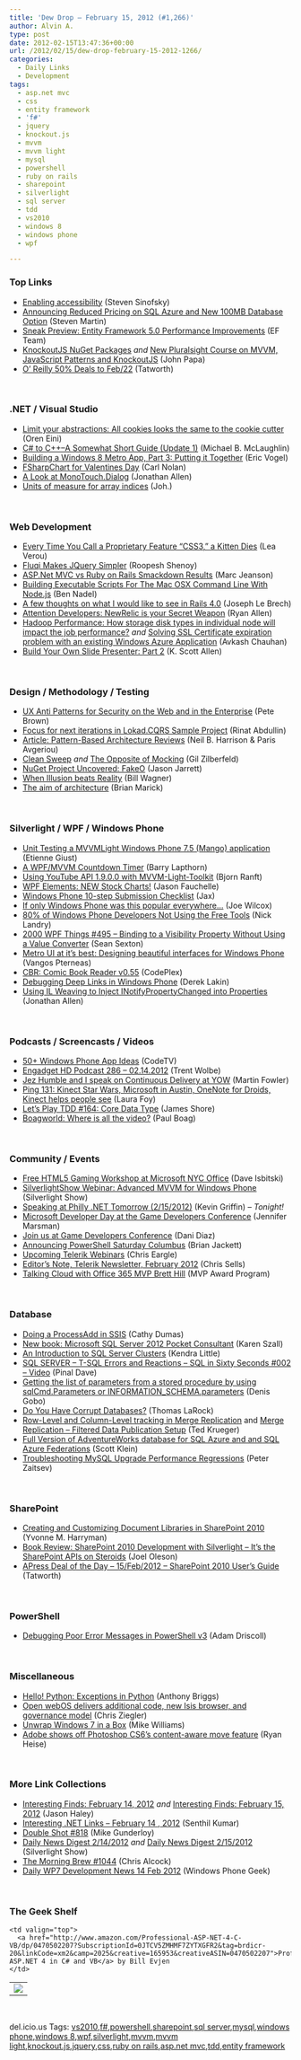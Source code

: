 ```yaml
---
title: 'Dew Drop – February 15, 2012 (#1,266)'
author: Alvin A.
type: post
date: 2012-02-15T13:47:36+00:00
url: /2012/02/15/dew-drop-february-15-2012-1266/
categories:
  - Daily Links
  - Development
tags:
  - asp.net mvc
  - css
  - entity framework
  - 'f#'
  - jquery
  - knockout.js
  - mvvm
  - mvvm light
  - mysql
  - powershell
  - ruby on rails
  - sharepoint
  - silverlight
  - sql server
  - tdd
  - vs2010
  - windows 8
  - windows phone
  - wpf

---
```

### <a name="top"></a>Top Links

  * [Enabling accessibility][1] (Steven Sinofsky)
  * [Announcing Reduced Pricing on SQL Azure and New 100MB Database Option][2] (Steven Martin)
  * [Sneak Preview: Entity Framework 5.0 Performance Improvements][3] (EF Team)
  * [KnockoutJS NuGet Packages][4] _and_ [New Pluralsight Course on MVVM, JavaScript Patterns and KnockoutJS][5] (John Papa)
  * [O&#8217; Reilly 50% Deals to Feb/22][6] (Tatworth)

&#160;

### <a name="dotnet"></a>.NET / Visual Studio

  * [Limit your abstractions: All cookies looks the same to the cookie cutter][7] (Oren Eini)
  * [C# to C++–A Somewhat Short Guide (Update 1)][8] (Michael B. McLaughlin)
  * [Building a Windows 8 Metro App, Part 3: Putting it Together][9] (Eric Vogel)
  * [FSharpChart for Valentines Day][10] (Carl Nolan)
  * [A Look at MonoTouch.Dialog][11] (Jonathan Allen)
  * [Units of measure for array indices][12] (Joh.)

&#160;

### <a name="web"></a>Web Development

  * [Every Time You Call a Proprietary Feature “CSS3,” a Kitten Dies][13] (Lea Verou)
  * [Fluqi Makes JQuery Simpler][14] (Roopesh Shenoy)
  * <a href="http://redlinesoftware.com/blog/2012/01/26/asp-dot-net-mvc-vs-ruby-on-rails-smackdown-results/" target="_blank">ASP.Net MVC vs Ruby on Rails Smackdown Results</a> (Marc Jeanson)
  * [Building Executable Scripts For The Mac OSX Command Line With Node.js][15] (Ben Nadel)
  * [A few thoughts on what I would like to see in Rails 4.0][16] (Joseph Le Brech)
  * [Attention Developers: NewRelic is your Secret Weapon][17] (Ryan Allen)
  * [Hadoop Performance: How storage disk types in individual node will impact the job performance?][18] _and_ [Solving SSL Certificate expiration problem with an existing Windows Azure Application][19] (Avkash Chauhan)
  * [Build Your Own Slide Presenter: Part 2][20] (K. Scott Allen)

&#160;

### <a name="design"></a>Design / Methodology / Testing

  * [UX Anti Patterns for Security on the Web and in the Enterprise][21] (Pete Brown)
  * [Focus for next iterations in Lokad.CQRS Sample Project][22] (Rinat Abdullin)
  * [Article: Pattern-Based Architecture Reviews][23] (Neil B. Harrison & Paris Avgeriou)
  * [Clean Sweep][24] _and_ [The Opposite of Mocking][25] (Gil Zilberfeld)
  * [NuGet Project Uncovered: FakeO][26] (Jason Jarrett)
  * [When Illusion beats Reality][27] (Bill Wagner)
  * [The aim of architecture][28] (Brian Marick)

&#160;

### <a name="silverlight"></a>Silverlight / WPF / Windows Phone

  * [Unit Testing a MVVMLight Windows Phone 7.5 (Mango) application][29] (Etienne Giust)
  * [A WPF/MVVM Countdown Timer][30] (Barry Lapthorn)
  * [Using YouTube API 1.9.0.0 with MVVM-Light-Toolkit][31] (Bjorn Ranft)
  * [WPF Elements: NEW Stock Charts!][32] (Jason Fauchelle)
  * [Windows Phone 10-step Submission Checklist][33] (Jax)
  * [If only Windows Phone was this popular everywhere&#8230;][34] (Joe Wilcox)
  * [80% of Windows Phone Developers Not Using the Free Tools][35] (Nick Landry)
  * <a href="http://wpf.2000things.com/2012/02/15/495-binding-to-a-visibility-property-without-using-a-value-converter" target="_blank">2000 WPF Things #495 – Binding to a Visibility Property Without Using a Value Converter</a> (Sean Sexton)
  * [Metro UI at it&#8217;s best: Designing beautiful interfaces for Windows Phone][36] (Vangos Pterneas)
  * <a href="http://wfpbookreader.codeplex.com/releases/view/82244" target="_blank">CBR: Comic Book Reader v0.55</a> (CodePlex)
  * <a href="http://blog.dereklakin.com/debugging-deep-links-in-windows-phone/?utm_source=twitterfeed&utm_medium=twitter&utm_campaign=Feed%3A+dereklakin+%28Derek+Lakin%29" target="_blank">Debugging Deep Links in Windows Phone</a> (Derek Lakin)
  * [Using IL Weaving to Inject INotifyPropertyChanged into Properties][37] (Jonathan Allen)

&#160;

### <a name="podcasts"></a>Podcasts / Screencasts / Videos

  * [50+ Windows Phone App Ideas][38] (CodeTV)
  * [Engadget HD Podcast 286 &#8211; 02.14.2012][39] (Trent Wolbe)
  * [Jez Humble and I speak on Continuous Delivery at YOW][40] (Martin Fowler)
  * [Ping 131: Kinect Star Wars, Microsoft in Austin, OneNote for Droids, Kinect helps people see][41] (Laura Foy)
  * [Let&#8217;s Play TDD #164: Core Data Type][42] (James Shore)
  * <a href="http://boagworld.com/tumblog/where-is-all-the-video/" target="_blank">Boagworld: Where is all the video?</a> (Paul Boag)

&#160;

### <a name="events"></a>Community / Events

  * [Free HTML5 Gaming Workshop at Microsoft NYC Office][43] (Dave Isbitski)
  * [SilverlightShow Webinar: Advanced MVVM for Windows Phone][44] (Silverlight Show)
  * [Speaking at Philly .NET Tomorrow (2/15/2012)][45] (Kevin Griffin) _– Tonight!_
  * [Microsoft Developer Day at the Game Developers Conference][46] (Jennifer Marsman)
  * [Join us at Game Developers Conference][47] (Dani Diaz)
  * [Announcing PowerShell Saturday Columbus][48] (Brian Jackett)
  * [Upcoming Telerik Webinars][49] (Chris Eargle)
  * [Editor’s Note, Telerik Newsletter, February 2012][50] (Chris Sells)
  * [Talking Cloud with Office 365 MVP Brett Hill][51] (MVP Award Program)

&#160;

### <a name="sql"></a>Database

  * [Doing a ProcessAdd in SSIS][52] (Cathy Dumas)
  * [New book: Microsoft SQL Server 2012 Pocket Consultant][53] (Karen Szall)
  * [An Introduction to SQL Server Clusters][54] (Kendra Little)
  * [SQL SERVER – T-SQL Errors and Reactions – SQL in Sixty Seconds #002 – Video][55] (Pinal Dave)
  * [Getting the list of parameters from a stored procedure by using sqlCmd.Parameters or INFORMATION_SCHEMA.parameters][56] (Denis Gobo)
  * [Do You Have Corrupt Databases?][57] (Thomas LaRock)
  * [Row-Level and Column-Level tracking in Merge Replication][58] and [Merge Replication – Filtered Data Publication Setup][59] (Ted Krueger)
  * [Full Version of AdventureWorks database for SQL Azure and and SQL Azure Federations][60] (Scott Klein)
  * [Troubleshooting MySQL Upgrade Performance Regressions][61] (Peter Zaitsev)

&#160;

### <a name="sp"></a>SharePoint

  * [Creating and Customizing Document Libraries in SharePoint 2010][62] (Yvonne M. Harryman)
  * [Book Review: SharePoint 2010 Development with Silverlight – It’s the SharePoint APIs on Steroids][63] (Joel Oleson)
  * [APress Deal of the Day &#8211; 15/Feb/2012 &#8211; SharePoint 2010 User’s Guide][64] (Tatworth)

&#160;

### <a name="ps"></a>PowerShell

  * [Debugging Poor Error Messages in PowerShell v3][65] (Adam Driscoll)

&#160;

### <a name="misc"></a>Miscellaneous

  * [Hello! Python: Exceptions in Python][66] (Anthony Briggs)
  * [Open webOS delivers additional code, new Isis browser, and governance model][67] (Chris Ziegler)
  * [Unwrap Windows 7 in a Box][68] (Mike Williams)
  * [Adobe shows off Photoshop CS6&#8217;s content-aware move feature][69] (Ryan Heise)

&#160;

### <a name="links"></a>More Link Collections

  * [Interesting Finds: February 14, 2012][70] _and_ [Interesting Finds: February 15, 2012][71] (Jason Haley)
  * [Interesting .NET Links – February 14 , 2012][72] (Senthil Kumar)
  * [Double Shot #818][73] (Mike Gunderloy)
  * [Daily News Digest 2/14/2012][74] _and_&#160;<a href="http://feedproxy.google.com/~r/silverlightshow/~3/nUJWIzpGPdo/Daily-News-Digest-2-15-2012.aspx" target="_blank">Daily News Digest 2/15/2012</a> (Silverlight Show)
  * [The Morning Brew #1044][75] (Chris Alcock)
  * [Daily WP7 Development News 14 Feb 2012][76] (Windows Phone Geek)

&#160;

### <a name="shelf"></a>The Geek Shelf

<table border="0" cellspacing="0" cellpadding="0">
  <tr>
    <td>
      <img data-recalc-dims="1" decoding="async" src="https://i0.wp.com/ecx.images-amazon.com/images/I/51QXsQLe7kL._SL160_.jpg?w=660" />
    </td>
    
    <td valign="top">
      <a href="http://www.amazon.com/Professional-ASP-NET-4-C-VB/dp/0470502207?SubscriptionId=0JTCV5ZMHMF7ZYTXGFR2&tag=brdicr-20&linkCode=xm2&camp=2025&creative=165953&creativeASIN=0470502207">Professional ASP.NET 4 in C# and VB</a> by Bill Evjen
    </td>
  </tr>
</table>

&#160;

<div style="padding-bottom: 0px; margin: 0px; padding-left: 0px; padding-right: 0px; display: inline; float: none; padding-top: 0px" id="scid:0767317B-992E-4b12-91E0-4F059A8CECA8:69c880e9-0fad-49c2-8156-c9a2a334e04b" class="wlWriterEditableSmartContent">
  del.icio.us Tags: <a href="http://del.icio.us/popular/vs2010" rel="tag">vs2010</a>,<a href="http://del.icio.us/popular/f%23" rel="tag">f#</a>,<a href="http://del.icio.us/popular/powershell" rel="tag">powershell</a>,<a href="http://del.icio.us/popular/sharepoint" rel="tag">sharepoint</a>,<a href="http://del.icio.us/popular/sql+server" rel="tag">sql server</a>,<a href="http://del.icio.us/popular/mysql" rel="tag">mysql</a>,<a href="http://del.icio.us/popular/windows+phone" rel="tag">windows phone</a>,<a href="http://del.icio.us/popular/windows+8" rel="tag">windows 8</a>,<a href="http://del.icio.us/popular/wpf" rel="tag">wpf</a>,<a href="http://del.icio.us/popular/silverlight" rel="tag">silverlight</a>,<a href="http://del.icio.us/popular/mvvm" rel="tag">mvvm</a>,<a href="http://del.icio.us/popular/mvvm+light" rel="tag">mvvm light</a>,<a href="http://del.icio.us/popular/knockout.js" rel="tag">knockout.js</a>,<a href="http://del.icio.us/popular/jquery" rel="tag">jquery</a>,<a href="http://del.icio.us/popular/css" rel="tag">css</a>,<a href="http://del.icio.us/popular/ruby+on+rails" rel="tag">ruby on rails</a>,<a href="http://del.icio.us/popular/asp.net+mvc" rel="tag">asp.net mvc</a>,<a href="http://del.icio.us/popular/tdd" rel="tag">tdd</a>,<a href="http://del.icio.us/popular/entity+framework" rel="tag">entity framework</a>
</div>

 [1]: http://blogs.msdn.com/b/b8/archive/2012/02/14/enabling-accessibility.aspx
 [2]: http://blogs.msdn.com/b/windowsazure/archive/2012/02/14/announcing-reduced-pricing-on-sql-azure-and-new-100mb-database-option.aspx
 [3]: http://blogs.msdn.com/b/adonet/archive/2012/02/14/sneak-preview-entity-framework-5-0-performance-improvements.aspx
 [4]: http://feedproxy.google.com/~r/JohnPapa/~3/S84Dboxlltg/knockoutjs-nuget-packages
 [5]: http://feedproxy.google.com/~r/JohnPapa/~3/bFdD95jIS9o/komvvm
 [6]: http://geekswithblogs.net/TATWORTH/archive/2012/02/15/o-reilly-50-deals-to-feb22.aspx
 [7]: http://feedproxy.google.com/~r/AyendeRahien/~3/mztX_q3gssk/limit-your-abstractions-all-cookies-looks-the-same-to-the-cookie-cutter
 [8]: http://geekswithblogs.net/mikebmcl/archive/2012/02/14/c-to-cndasha-somewhat-short-guide-update-1.aspx
 [9]: http://visualstudiomagazine.com/articles/2012/02/14/building-a-windows-8-metro-app-part-3.aspx
 [10]: http://blogs.msdn.com/b/carlnol/archive/2012/02/14/fsharpchart-for-valentines-day.aspx
 [11]: http://www.infoq.com/news/2012/02/MonoTouch.Dialog
 [12]: http://sharp-gamedev.blogspot.com/2012/02/units-of-measure-for-array-indices.html
 [13]: http://www.alistapart.com/articles/every-time-you-call-a-proprietary-feature-css3-a-kitten-dies/
 [14]: http://www.infoq.com/news/2012/02/Fluqi
 [15]: http://www.bennadel.com/blog/2329-Building-Executable-Scripts-For-The-Mac-OSX-Command-Line-With-Node-js.htm
 [16]: http://feedproxy.google.com/~r/Rubyflow/~3/kvSwvsTtgiU/7212-a-few-thoughts-on-what-i-would-like-to-see-in-rails-4-0
 [17]: http://feedproxy.google.com/~r/nettuts/~3/JO5aYSNxwP8/
 [18]: http://feedproxy.google.com/~r/AvkashChauhansBlog/~3/w_hEBag-WGM/hadoop-performance-how-storage-disk-types-in-individual-node-will-impact-the-job-performance.aspx
 [19]: http://feedproxy.google.com/~r/AvkashChauhansBlog/~3/1aQAcsrAF1g/solving-ssl-certificate-expiration-problem-with-an-existing-windows-azure-application.aspx
 [20]: http://odetocode.com/Blogs/scott/archive/2012/02/13/build-your-own-slide-presenter-part-2.aspx
 [21]: http://feedproxy.google.com/~r/PeteBrown/~3/gge8kBHQL2U/ux-anti-patterns-for-security-on-the-web-and-in-the-enterprise
 [22]: http://feeds.abdullin.com/~r/RinatAbdullin/~3/EuS1SbwLFKc/focus-for-next-iterations-in-lokadcqrs-sample-project.html
 [23]: http://www.infoq.com/articles/ieee-pattern-based-architecture-reviews
 [24]: http://feedproxy.google.com/~r/gilzilberfeld/~3/0VX7M-aIYHI/clean-sweep.html
 [25]: http://feedproxy.google.com/~r/Typemock/~3/CErO3OFVsBU/
 [26]: http://feedproxy.google.com/~r/ElegantCode/~3/zazATVJRhRs/
 [27]: http://feedproxy.google.com/~r/billwagner/~3/uNLQIPaqEpM/when-illusion-beats-reality
 [28]: http://www.exampler.com/blog/2012/02/14/the-aim-of-architecture/
 [29]: http://geekswithblogs.net/80n/archive/2012/02/14/unit-testing-a-mvvmlight-windows-phone-7.5-mango-application.aspx
 [30]: http://www.codeproject.com/Articles/330073/A-WPF-MVVM-Countdown-Timer
 [31]: http://www.codeproject.com/Articles/330191/Using-YouTube-API-1-9-0-0-with-MVVM-Light-Toolkit
 [32]: http://www.mindscapehq.com/blog/index.php/2012/02/14/wpf-elements-new-stock-charts/
 [33]: http://feedproxy.google.com/~r/parsimonyjax/~3/XRxYS_IauP0/windows-phone-10-step-submission.html
 [34]: http://feeds.betanews.com/~r/bn/~3/_PDQZ5Vw15A/
 [35]: http://blogs.infragistics.com/blogs/nick-landry/archive/2012/02/14/80-of-windows-phone-developers-not-using-the-free-tools.aspx
 [36]: http://www.codeproject.com/Articles/329909/Metro-UI-at-its-best-Designing-beautiful-interface
 [37]: http://www.infoq.com/news/2012/02/IL-Weaving
 [38]: http://tanzimsaqib.com/512/50-windows-phone-app-ideas/
 [39]: http://www.engadget.com/2012/02/14/engadget-hd-podcast-286-02-14-2012/
 [40]: http://yow.eventer.com/events/1004/talks/1062
 [41]: http://channel9.msdn.com/Shows/PingShow/Ping-131-Kinect-Star-Wars-Microsoft-in-Austin-OneNote-for-Droids-Kinect-helps-people-see
 [42]: http://jamesshore.com/Blog/Lets-Play/Episode-164.html
 [43]: http://feedproxy.google.com/~r/msdn/lTEL/~3/BGV3vtMR2OA/free-html5-gaming-workshop-at-microsoft-nyc-office.aspx
 [44]: http://feedproxy.google.com/~r/silverlightshow/~3/bHQW8A3ZSEI/Webinar-Advanced-MVVM-for-Windows-Phone.aspx
 [45]: http://our.componentone.com/2012/02/14/speaking-at-philly-net-tomorrow-2152012/
 [46]: http://feedproxy.google.com/~r/JenniferMarsman/~3/tv4oDmfS7AU/microsoft-developer-day-at-the-game-developers-conference.aspx
 [47]: http://blogs.msdn.com/b/dani/archive/2012/02/14/join-us-at-game-developers-conference.aspx
 [48]: http://geekswithblogs.net/bjackett/archive/2012/02/14/announcing-powershell-saturday-columbus.aspx
 [49]: http://www.kodefuguru.com/post/2012/02/14/Upcoming-Telerik-Webinars.aspx
 [50]: http://www.sellsbrothers.com/posts/Details/12715
 [51]: http://blogs.msdn.com/b/mvpawardprogram/archive/2012/02/14/talking-cloud-with-office-365-mvp-brett-hill.aspx
 [52]: http://feedproxy.google.com/~r/sqlserverpedia/~3/9GhAV84B_Tc/
 [53]: http://blogs.msdn.com/b/microsoft_press/archive/2012/02/15/new-book-microsoft-sql-server-2012-pocket-consultant.aspx
 [54]: http://feedproxy.google.com/~r/BrentOzar-SqlServerDba/~3/vI5qxBOpPIQ/
 [55]: http://blog.sqlauthority.com/2012/02/15/sql-server-t-sql-errors-and-reactions-sql-in-sixty-seconds-002-video/
 [56]: http://blogs.lessthandot.com/index.php/DataMgmt/DBProgramming/MSSQLServer/getting-the-list-of-parameters
 [57]: http://feedproxy.google.com/~r/sqlserverpedia/~3/OjfjNRVN0Qs/
 [58]: http://blogs.lessthandot.com/index.php/DataMgmt/DBAdmin/row-level-and-column-level
 [59]: http://blogs.lessthandot.com/index.php/DataMgmt/DBAdmin/merge-replication-filtered-data-publication
 [60]: http://geekswithblogs.net/ScottKlein/archive/2012/02/14/full-version-of-adventureworks-database-for-sql-azure-and-and.aspx
 [61]: http://www.mysqlperformanceblog.com/2012/02/15/troubleshooting-mysql-upgrade-performance-regressions/
 [62]: http://www.vnext.org/creating-and-customizing-document-libraries-in-sharepoint-2010
 [63]: http://feedproxy.google.com/~r/JoelsSharepointLand/~3/tzx5TZx5rps/ViewPost.aspx
 [64]: http://geekswithblogs.net/TATWORTH/archive/2012/02/15/apress-deal-of-the-day---15feb2012---sharepoint-2010.aspx
 [65]: http://csharpening.net/?p=913
 [66]: http://www.vnext.org/hello-python
 [67]: http://www.theverge.com/2012/2/14/2797245/open-webos-isis-governance
 [68]: http://feeds.betanews.com/~r/bn/~3/Qkv49VrQTag/
 [69]: http://www.theverge.com/2012/2/15/2799215/adobe-photoshop-cs6-content-aware-move
 [70]: http://jasonhaley.com/blog/post.aspx?id=bc1155be-6a87-4998-9f02-b80091ac512d
 [71]: http://jasonhaley.com/blog/post.aspx?id=8d107b31-f812-4493-b569-39146daffb72
 [72]: http://techblog.ginktage.com/2012/02/interesting-net-links-february-14-2012/
 [73]: http://afreshcup.com/home/2012/2/15/double-shot-818.html
 [74]: http://feedproxy.google.com/~r/silverlightshow/~3/ueS6wxTLUps/Daily-News-Digest-2-14-2012.aspx
 [75]: http://feedproxy.google.com/~r/ReflectivePerspective/~3/9i4-Ob2GuRU/
 [76]: http://feedproxy.google.com/~r/Windowsphonegeek/~3/8ZfG33SbsNc/Daily-WP7-Development-News-14-Feb-2012